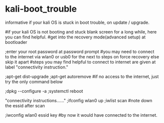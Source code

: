 # kali-boot_trouble
informative if your kali OS is stuck in boot trouble, on update / upgrade.

#if your kali OS is not booting and stuck blank screen for a long while, here you can find helpful.
#get into the recovery mode(advanced setup) at bootloader

;enter your root password at password prompt
#you may need to connect to the internet via wlan0 or usb0 for the next to steps on force recovery else skip it apart
#steps you may find helpful to connect to internet are given at label "connectivity instruction."

;apt-get dist-upgrade
;apt-get autoremove
#if no access to the internet, just try the only command below

;dpkg --configure -a
;systemctl reboot



"connectivity instructions......"
;ifconfig wlan0 up
;iwlist scan
#note down the essid after scan

;iwconfig wlan0 essid <essid-name> key <password>
#by now it would have connected to the internet.
